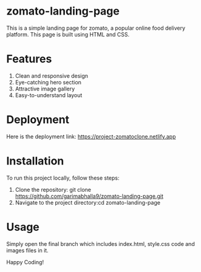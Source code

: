 # zomato-landing-page

This is a simple landing page for zomato, a popular online food delivery platform. This page is built using HTML and CSS.

# Features

1) Clean and responsive design
2) Eye-catching hero section
3) Attractive image gallery
4) Easy-to-understand layout

# Deployment 

Here is the deployment link: https://project-zomatoclone.netlify.app

# Installation

To run this project locally, follow these steps:
1) Clone the repository: git clone https://github.com/garimabhalla9/zomato-landing-page.git
2) Navigate to the project directory:cd zomato-landing-page

# Usage

Simply open the final branch which includes index.html, style.css code and images files in it.

Happy Coding!

   
